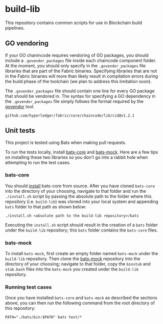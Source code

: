 # build-lib

This repository contains common scripts for use in Blockchain build pipelines.

## GO vendoring
If your GO chanincode requires vendoring of GO packages, you should include a `.govendor_packages` file inside each chaincode component folder. At the moment, you should only specify in the `.govendor_packages` file libraries that are part of the Fabric binaries. Specifying libraries that are not in the Fabric binaries will more than likely result in compilation errors during the build phase of the toolchain (we plan to address this limitation soon).

The `.govendor_packages` file should contain one line for every GO package that should be vendored in. The syntax for specifying a GO dependency in the `.govendor_packages` file simply follows the format required by the [govendor](https://github.com/kardianos/govendor) tool.

```
github.com/hyperledger/fabric/core/chaincode/lib/cid@v1.2.1
```

## Unit tests

This project is tested using Bats when making pull requests.

To run the tests locally, install [bats-core](https://github.com/bats-core/bats-core) and [bats-mock](https://github.com/jasonkarns/bats-mock). Here are a few tips on installing these two libraries so you don't go into a rabbit hole when attempting to run the test cases.

### bats-core

You should [install](https://github.com/bats-core/bats-core#installing-bats-from-source) bats-core from source. After you have cloned `bats-core` into the directory of your choosing, navigate to that folder and run the `./install.sh` script by passing the absolute path to the folder where this repository (i.e. `build-lib`) was cloned into your local system and appending `bats` folder to that path as shown below:

```
./install.sh <absolute path to the build-lib repository>/bats
```

Executing the `install.sh` script should result in the creation of a `bats` folder under the `build-lib` repository; this `bats` folder contains the `bats-core` files.

### bats-mock
To install `bats-mock`, first create an empty folder named `bats-mock` under the `build-lib` repository. Then clone the [bats-mock](https://github.com/jasonkarns/bats-mock) repository into the directory of your choosing; navigate to that folder, copy the `binstub` and `stub.bash` files into the `bats-mock` you created under the `build-lib` repository.

### Running test cases
Once you have installed `bats-core` and `bats-mock` as described the sections above, you can then run the following command from the root directory of this repository:

```
PATH="./bats/bin:$PATH" bats test/*
```
